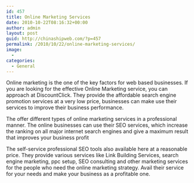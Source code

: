 ```yaml
---
id: 457
title: Online Marketing Services
date: 2010-10-22T08:16:32+00:00
author: admin
layout: post
guid: http://chinashipweb.com/?p=457
permalink: /2010/10/22/online-marketing-services/
image:
  - 
categories:
  - General
---
```

Online marketing is the one of the key factors for web based businesses. If you are looking for the effective Online Marketing service, you can approach at DiscountClick. They provide the affordable search engine promotion services at a very low price, businesses can make use their services to improve their business performance.

The offer different types of online marketing services in a professional manner. The online businesses can use their SEO services, which increase the ranking on all major internet search engines and give a maximum result that improves your business profit

The self-service professional SEO tools also available here at a reasonable price. They provide various services like Link Building Services, search engine marketing, ppc setup, SEO consulting and other marketing services for the people who need the online marketing strategy. Avail their service for your needs and make your business as a profitable one.